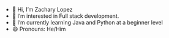 - 👋 Hi, I’m Zachary Lopez
- 👀 I’m interested in Full stack development.
- 🌱 I’m currently learning Java and Python at a beginner level
- 😄 Pronouns: He/Him

<!---
ZacharyLopez06/ZacharyLopez06 is a ✨ special ✨ repository because its `README.md` (this file) appears on your GitHub profile.
You can click the Preview link to take a look at your changes.
--->
